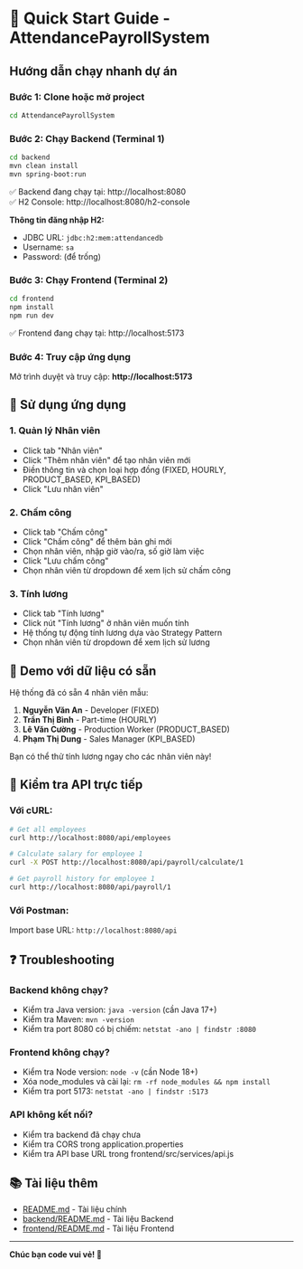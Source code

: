 # 🚀 Quick Start Guide - AttendancePayrollSystem

## Hướng dẫn chạy nhanh dự án

### Bước 1: Clone hoặc mở project
```bash
cd AttendancePayrollSystem
```

### Bước 2: Chạy Backend (Terminal 1)

```bash
cd backend
mvn clean install
mvn spring-boot:run
```

✅ Backend đang chạy tại: http://localhost:8080  
✅ H2 Console: http://localhost:8080/h2-console

**Thông tin đăng nhập H2:**
- JDBC URL: `jdbc:h2:mem:attendancedb`
- Username: `sa`
- Password: (để trống)

### Bước 3: Chạy Frontend (Terminal 2)

```bash
cd frontend
npm install
npm run dev
```

✅ Frontend đang chạy tại: http://localhost:5173

### Bước 4: Truy cập ứng dụng

Mở trình duyệt và truy cập: **http://localhost:5173**

## 📱 Sử dụng ứng dụng

### 1. Quản lý Nhân viên
- Click tab "Nhân viên"
- Click "Thêm nhân viên" để tạo nhân viên mới
- Điền thông tin và chọn loại hợp đồng (FIXED, HOURLY, PRODUCT_BASED, KPI_BASED)
- Click "Lưu nhân viên"

### 2. Chấm công
- Click tab "Chấm công"
- Click "Chấm công" để thêm bản ghi mới
- Chọn nhân viên, nhập giờ vào/ra, số giờ làm việc
- Click "Lưu chấm công"
- Chọn nhân viên từ dropdown để xem lịch sử chấm công

### 3. Tính lương
- Click tab "Tính lương"
- Click nút "Tính lương" ở nhân viên muốn tính
- Hệ thống tự động tính lương dựa vào Strategy Pattern
- Chọn nhân viên từ dropdown để xem lịch sử lương

## 🎯 Demo với dữ liệu có sẵn

Hệ thống đã có sẵn 4 nhân viên mẫu:

1. **Nguyễn Văn An** - Developer (FIXED)
2. **Trần Thị Bình** - Part-time (HOURLY)
3. **Lê Văn Cường** - Production Worker (PRODUCT_BASED)
4. **Phạm Thị Dung** - Sales Manager (KPI_BASED)

Bạn có thể thử tính lương ngay cho các nhân viên này!

## 🔧 Kiểm tra API trực tiếp

### Với cURL:
```bash
# Get all employees
curl http://localhost:8080/api/employees

# Calculate salary for employee 1
curl -X POST http://localhost:8080/api/payroll/calculate/1

# Get payroll history for employee 1
curl http://localhost:8080/api/payroll/1
```

### Với Postman:
Import base URL: `http://localhost:8080/api`

## ❓ Troubleshooting

### Backend không chạy?
- Kiểm tra Java version: `java -version` (cần Java 17+)
- Kiểm tra Maven: `mvn -version`
- Kiểm tra port 8080 có bị chiếm: `netstat -ano | findstr :8080`

### Frontend không chạy?
- Kiểm tra Node version: `node -v` (cần Node 18+)
- Xóa node_modules và cài lại: `rm -rf node_modules && npm install`
- Kiểm tra port 5173: `netstat -ano | findstr :5173`

### API không kết nối?
- Kiểm tra backend đã chạy chưa
- Kiểm tra CORS trong application.properties
- Kiểm tra API base URL trong frontend/src/services/api.js

## 📚 Tài liệu thêm

- [README.md](README.md) - Tài liệu chính
- [backend/README.md](backend/README.md) - Tài liệu Backend
- [frontend/README.md](frontend/README.md) - Tài liệu Frontend

---

**Chúc bạn code vui vẻ! 🎉**


